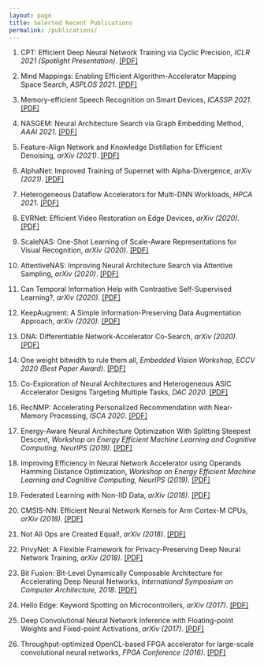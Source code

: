 ```yaml
---
layout: page
title: Selected Recent Publications
permalink: /publications/
---
```

1. CPT: Efficient Deep Neural Network Training via Cyclic Precision,
*ICLR 2021 (Spotlight Presentation)*. [[PDF]](https://arxiv.org/pdf/2101.09868.pdf)

1. Mind Mappings: Enabling Efficient Algorithm-Accelerator Mapping Space Search,
*ASPLOS 2021*. [[PDF]](https://arxiv.org/pdf/2103.01489.pdf)

1. Memory-efficient Speech Recognition on Smart Devices,
*ICASSP 2021*. [[PDF]](https://arxiv.org/pdf/2102.11531.pdf)

1. NASGEM: Neural Architecture Search via Graph Embedding Method,
*AAAI 2021*. [[PDF]](https://arxiv.org/pdf/2007.04452.pdf)

1. Feature-Align Network and Knowledge Distillation for Efficient Denoising,
*arXiv (2021)*. [[PDF]](https://arxiv.org/pdf/2103.01524.pdf)

1. AlphaNet: Improved Training of Supernet with Alpha-Divergence,
*arXiv (2021)*. [[PDF]](https://arxiv.org/pdf/2102.07954.pdf)

1. Heterogeneous Dataflow Accelerators for Multi-DNN Workloads,
*HPCA 2021*. [[PDF]](https://arxiv.org/pdf/1909.07437.pdf)

1. EVRNet: Efficient Video Restoration on Edge Devices,
*arXiv (2020)*. [[PDF]](https://arxiv.org/pdf/2012.02228.pdf)

1. ScaleNAS: One-Shot Learning of Scale-Aware Representations for
Visual Recognition,
*arXiv (2020)*. [[PDF]](https://arxiv.org/pdf/2011.14584.pdf)

1. AttentiveNAS: Improving Neural Architecture Search via Attentive Sampling,
*arXiv (2020)*. [[PDF]](https://arxiv.org/pdf/2011.09011.pdf)

1. Can Temporal Information Help with Contrastive Self-Supervised Learning?,
*arXiv (2020)*. [[PDF]](https://arxiv.org/pdf/2011.13046.pdf)

1. KeepAugment: A Simple Information-Preserving Data Augmentation Approach,
*arXiv (2020)*. [[PDF]](https://arxiv.org/pdf/2011.11778.pdf)

1. DNA: Differentiable Network-Accelerator Co-Search,
*arXiv (2020)*. [[PDF]](https://arxiv.org/pdf/2010.14778.pdf)

1. One weight bitwidth to rule them all,
*Embedded Vision Workshop, ECCV 2020 (Best Paper Award)*. [[PDF]](https://arxiv.org/pdf/2008.09916.pdf)

1. Co-Exploration of Neural Architectures and Heterogeneous ASIC Accelerator 
Designs Targeting Multiple Tasks,
*DAC 2020*. [[PDF]](https://arxiv.org/pdf/2002.04116.pdf)

1. RecNMP: Accelerating Personalized Recommendation with Near-Memory Processing,
*ISCA 2020*. [[PDF]](https://arxiv.org/pdf/1912.12953.pdf)

1. Energy-Aware Neural Architecture Optimization With Splitting Steepest Descent, 
*Workshop on Energy Efficient Machine Learning and Cognitive Computing, NeurIPS (2019)*. [[PDF]](https://arxiv.org/pdf/1910.03103.pdf)

1. Improving Efficiency in Neural Network Accelerator using Operands Hamming Distance Optimization,
*Workshop on Energy Efficient Machine Learning and Cognitive Computing, NeurIPS (2019)*. [[PDF]](https://arxiv.org/pdf/2002.05293.pdf)

1. Federated Learning with Non-IID Data,
*arXiv (2018)*. [[PDF]](https://arxiv.org/pdf/1806.00582.pdf)

1. CMSIS-NN: Efficient Neural Network Kernels for Arm Cortex-M CPUs,
*arXiv (2018)*. [[PDF]](https://arxiv.org/pdf/1801.06601.pdf)

1. Not All Ops are Created Equal!,
*arXiv (2018)*. [[PDF]](https://arxiv.org/pdf/1801.04326.pdf)

1. PrivyNet: A Flexible Framework for Privacy-Preserving Deep Neural Network Training,
*arXiv (2018)*. [[PDF]](https://arxiv.org/pdf/1709.06161.pdf)

1. Bit Fusion: Bit-Level Dynamically Composable Architecture for Accelerating Deep Neural Networks, 
*International Symposium on Computer Architecture, 2018*. [[PDF]](https://arxiv.org/pdf/1712.01507.pdf)

1. Hello Edge: Keyword Spotting on Microcontrollers, 
*arXiv (2017)*. [[PDF]](https://arxiv.org/pdf/1711.07128.pdf)

1. Deep Convolutional Neural Network Inference with Floating-point Weights and Fixed-point Activations,
*arXiv (2017)*. [[PDF]](https://arxiv.org/pdf/1703.03073.pdf)

1. Throughput-optimized OpenCL-based FPGA accelerator for large-scale convolutional neural networks,
*FPGA Conference (2016)*. [[PDF]](https://dl.acm.org/citation.cfm?id=2847276)
